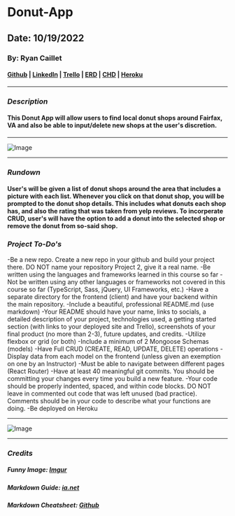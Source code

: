 # Donut-App

## Date: 10/19/2022

### By: Ryan Caillet

#### [Github](https://github.com/rycaillet/Donut-App) | [LinkedIn](https://www.linkedin.com/in/ryan-caillet-b12a99239/) | [Trello](https://trello.com/b/98dTNSEo/donut-app) | [ERD](https://viewer.diagrams.net/?tags=%7B%7D&highlight=0000ff&edit=_blank&layers=1&nav=1&title=ERD%20project%202.drawio#R7VjbbptAEP0aP7biYnx5rInTVnWk1K7Uvm7YMayy7KBliS9f38EsEEzc5iIrebCEZObs7DIz5%2BAZMfDDdPtVsyy5QQ5y4Dl8O%2FCvBp7nul5APyWyq5Dx0K%2BAWAtunVpgJfZgQceiheCQdxwNojQi64IRKgWR6WBMa9x03dYou0%2FNWAw9YBUx2Ud%2FC26SCp0ETot%2FAxEn9ZNdx66krHa2QJ4wjptHkD8f%2BKFGNNVdug1BlsWr61Ltuz6x2gSmQZnnbJjnRZTu%2F5h4Pip%2B%2Fsj4chnrTxNLzwOThc14IXIjVJzbqM2uLkW%2BEalkiqzZGpVZ2RWH7CgRki%2FYDosylNyw6L62ZglqsSd%2FJmnJJYCWtbFMe6OOx6rcac%2FUkJPPbZ2fewTdsG3HccFyU0eDUrIsF3eH%2BMqNKdOxUDM0BlPrxKSIFd1HdBboOqcqKndIti0MaAPbkyV3GyLpDQBMwegdudQbajFY8ftja29aKTVKTzoyGlkJW%2FnGzdktw3RjSX4J4aMe4d8NpIS4PcIpcXPgS%2BM9hCiRynSlsFKAkPIIyjMWkXAWsC6zGLbI0iZWQkgFXcvDe5AIzkGVBKJhht01aspQKHNIPJjRRfUJnc%2FBIKCYQrLd1qardNcmREVhMnHgBUgKGyjl0CHVey6p%2F3hT%2BlRbar3R85j1nXMROz5FrHch9g3EBu9O7OQUsf6F2DcQO3l3Yqc9YnuEAqdpxJqUrTC7JUhmBKp5u9KrWWLSutmC4l%2FKMYjM%2BXIPGn%2FhDVO7auVayE5TPuGpsVAcuOW6irEM7KVd8VGlm87Y6Xo1qA85PnQf8FT97TNuS%2Fm1bdd3u2136I0%2FB91Dcix0BHbf46Hp6Khg%2BN%2BjqHAxmN5RB0k0yb9eJVOnp5IlPAjYXAa0tw9ox%2FR%2BgAFt6l4GtFf93U%2Bdp6n%2BKAPa1LsMaOcg9t0HtKl%2FGdDOQewZBzQy2w8vVaduP1%2F5878%3D) | [CHD](https://viewer.diagrams.net/?tags=%7B%7D&highlight=0000ff&edit=_blank&layers=1&nav=1&title=CHD%20project%202.drawio#R7VrLctowFP0als1Ilh%2BwJDhpukimHWby6Kaj2AK7NZbHFsH06ytj%2BSk7YGI3lIYN1pV0Jc495%2BoKGKHZKv4c4sC5pTbxRgqw4xEyR4oCoaLxt8SyTS2GilLDMnRtMagwzN3fRBiBsK5dm0SVgYxSj7lB1WhR3ycWq9hwGNJNddiCetVVA7wkkmFuYU%2B2Prg2c1LrWAOF%2FYa4SydbGQLRs8LZYGGIHGzTTcmErkZoFlLK0qdVPCNeAl6GSzrvuqU331hIfHbIhOtb88HVVt8d9mN%2Bjx9X3%2B60h0%2FCywv21uIDf%2FFtEl%2F8jMSm2TZDIqRr3pU4AyN0uXFcRuYBtpLeDY89tzls5fEW5I8L1%2FNm1KPhbi5aAIwA5vaIhfQXKfVcmgYAicMF9VnJDnYvbhcbJCEjcesnhzmenIiErggLt3yImGCICAgKQlW0N0VAoS5sTimYE2HDgkPL3HMBM38QSHdAXZFQl9Amvj1N6MtbloejyLWqAFejkU4ntsTlvRCVMNAaIMhsIfEwc1%2Bq7ptwESt8pS5fOI8Aj2c1BGP1Qqs6ieg6tIiYV6ZxzRWqR1N2xXC4JExyxfHE29KwIBkQHbPpIvapz4IJObLHkwNJ5JgGQd%2BChM8YEkWW3WL3ahIqAPrV9LofQUoxbFJkEx0HU6TatyJJ7LLH5JlTJm09iXHJsxmXhpnbjirm29qJZR%2BJ3kvtqloNr6LWwnao1lVVqzhC45qjFqX3JUVNluIzXbO%2BxWiPATBQFzFONQDUnk5HNG4BuSzGrIwrs8UYSoy6BPsdfukbdB3gCTS6gK6Yht5XSZJXha%2BBjhokOhjohgT6Dfd8XlTXTg30iQT6vUs2JvXXbO7QIDoz%2BE8OfyhX4hHBoeVw4OMzSjewdiJrSlOOb0BeHwx5uczd0d4kDLtedGb4I6CdGv5ybSPh3bHi9fm%2BSiVv0nwq9xVF767VvepNq719hcO73XHrdZRydNVbS5P1W0%2Fn%2B23fdTGUi4W3kueI69LwhNt7zZocSEw4fk9m5gTa1gjWlZmG0ZLG%2FtJ9LIXxfzk0NO3kDg25Xj1M9xEnBntzOgCnng6MA9PB5CyyQf%2FnVPM6EDYfrG370l8fP8y3tpkOD5SGT33yT3%2BhP66RqB77Q0kkOdKGIVHbOsOSQv557SNfNlwC99dPykfG7EB2pFczYKbOVhGCZjUfKQ7eLH7WTocXfw5AV38A) | [Heroku](https://donut-app.herokuapp.com/)

***

### ***Description***
#### This Donut App will allow users to find local donut shops around Fairfax, VA and also be able to input/delete new shops at the user's discretion. 

***
![Image](https://i.imgur.com/zzCYQpc.png)
***

### ***Rundown***
#### User's will be given a list of donut shops around the area that includes a picture with each list. Whenever you click on that donut shop, you will be prompted to the donut shop details. This includes what donuts each shop has, and also the rating that was taken from yelp reviews. To incorperate CRUD, user's will have the option to add a donut into the selected shop or remove the donut from so-said shop. 

### ***Project To-Do's***
-Be a new repo. Create a new repo in your github and build your project there. DO NOT name your repository Project 2, give it a real name.
-Be written using the languages and frameworks learned in this course so far
-Not be written using any other languages or frameworks not covered in this course so far (TypeScript, Sass, jQuery, UI Frameworks, etc.)
-Have a separate directory for the frontend (client) and have your backend within the main repository.
-Include a beautiful, professional README.md (use markdown)
-Your README should have your name, links to socials, a detailed description of your project, technologies used, a getting started section (with links to your deployed site and Trello), screenshots of your final product (no more than 2-3), future updates, and credits.
-Utilize flexbox or grid (or both)
-Include a minimum of 2 Mongoose Schemas (models)
-Have Full CRUD (CREATE, READ, UPDATE, DELETE) operations
-Display data from each model on the frontend (unless given an exemption on one by an Instructor)
-Must be able to navigate between different pages (React Router)
-Have at least 40 meaningful git commits. You should be committing your changes every time you build a new feature.
-Your code should be properly indented, spaced, and within code blocks. DO NOT leave in commented out code that was left unused (bad practice). Comments should be in your code to describe what your functions are doing.
-Be deployed on Heroku
***

![Image](https://i.imgur.com/U4sSy.jpeg)

***

### ***Credits***

##### Funny Image: [Imgur](https://imgur.com/)

##### Markdown Guide: [ia.net](https://ia.net/writer/support/general/markdown-guide)

##### Markdown Cheatsheet: [Github](https://www.markdownguide.org/cheat-sheet/)